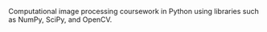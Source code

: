 Computational image processing coursework in Python using libraries such as NumPy, SciPy, and OpenCV.
